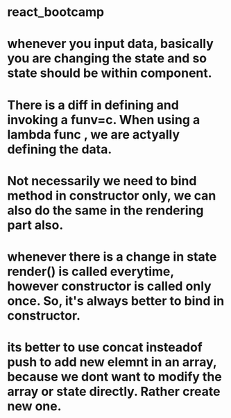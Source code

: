 # react_bootcamp
# whenever you input data, basically you are changing the state and so state should be within component.
# There is a diff in defining and invoking a funv=c. When using a lambda func , we are actyally defining the data.
# Not necessarily we need to bind method in constructor only, we can also do the same in the rendering part also.
# whenever there is a change in state render() is called everytime, however constructor is called only once. So, it's always better to bind in constructor.
# its better to use concat insteadof push to add new elemnt in an array, because we dont want to modify the array  or state directly. Rather create new one.
